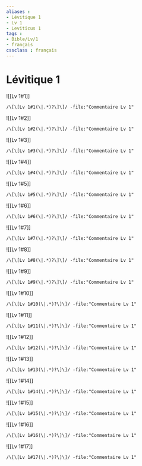 ```yaml
---
aliases : 
- Lévitique 1
- Lv 1
- Leviticus 1
tags : 
- Bible/Lv/1
- français
cssclass : français
---
```


# Lévitique 1

![[Lv 1#1]]

```query
/\[\[Lv 1#1(\|.*)?\]\]/ -file:"Commentaire Lv 1"
```

![[Lv 1#2]]

```query
/\[\[Lv 1#2(\|.*)?\]\]/ -file:"Commentaire Lv 1"
```

![[Lv 1#3]]

```query
/\[\[Lv 1#3(\|.*)?\]\]/ -file:"Commentaire Lv 1"
```

![[Lv 1#4]]

```query
/\[\[Lv 1#4(\|.*)?\]\]/ -file:"Commentaire Lv 1"
```

![[Lv 1#5]]

```query
/\[\[Lv 1#5(\|.*)?\]\]/ -file:"Commentaire Lv 1"
```

![[Lv 1#6]]

```query
/\[\[Lv 1#6(\|.*)?\]\]/ -file:"Commentaire Lv 1"
```

![[Lv 1#7]]

```query
/\[\[Lv 1#7(\|.*)?\]\]/ -file:"Commentaire Lv 1"
```

![[Lv 1#8]]

```query
/\[\[Lv 1#8(\|.*)?\]\]/ -file:"Commentaire Lv 1"
```

![[Lv 1#9]]

```query
/\[\[Lv 1#9(\|.*)?\]\]/ -file:"Commentaire Lv 1"
```

![[Lv 1#10]]

```query
/\[\[Lv 1#10(\|.*)?\]\]/ -file:"Commentaire Lv 1"
```

![[Lv 1#11]]

```query
/\[\[Lv 1#11(\|.*)?\]\]/ -file:"Commentaire Lv 1"
```

![[Lv 1#12]]

```query
/\[\[Lv 1#12(\|.*)?\]\]/ -file:"Commentaire Lv 1"
```

![[Lv 1#13]]

```query
/\[\[Lv 1#13(\|.*)?\]\]/ -file:"Commentaire Lv 1"
```

![[Lv 1#14]]

```query
/\[\[Lv 1#14(\|.*)?\]\]/ -file:"Commentaire Lv 1"
```

![[Lv 1#15]]

```query
/\[\[Lv 1#15(\|.*)?\]\]/ -file:"Commentaire Lv 1"
```

![[Lv 1#16]]

```query
/\[\[Lv 1#16(\|.*)?\]\]/ -file:"Commentaire Lv 1"
```

![[Lv 1#17]]

```query
/\[\[Lv 1#17(\|.*)?\]\]/ -file:"Commentaire Lv 1"
```

